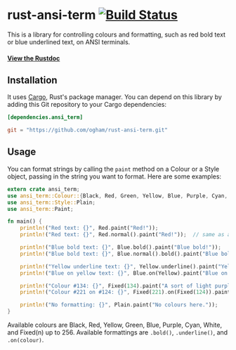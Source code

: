 # rust-ansi-term [![Build Status](https://travis-ci.org/ogham/rust-ansi-term.svg?branch=master)](https://travis-ci.org/ogham/rust-ansi-term)

This is a library for controlling colours and formatting, such as red
bold text or blue underlined text, on ANSI terminals.

#### [View the Rustdoc](http://www.rust-ci.org/ogham/rust-ansi-term/doc/ansi_term/)


## Installation

It uses [Cargo](http://crates.io/), Rust's package manager. You can
depend on this library by adding this Git repository to your Cargo
dependencies:

```toml
[dependencies.ansi_term]

git = "https://github.com/ogham/rust-ansi-term.git"
```


## Usage

You can format strings by calling the `paint` method on a Colour or a
Style object, passing in the string you want to format. Here are some
examples:

```rust
extern crate ansi_term;
use ansi_term::Colour::{Black, Red, Green, Yellow, Blue, Purple, Cyan, Fixed};
use ansi_term::Style::Plain;
use ansi_term::Paint;
```

```Rust
fn main() {
    println!("Red text: {}", Red.paint("Red!"));
    println!("Red text: {}", Red.normal().paint("Red!"));  // same as above

    println!("Blue bold text: {}", Blue.bold().paint("Blue bold!"));
    println!("Blue bold text: {}", Blue.normal().bold().paint("Blue bold!"));  // same as above

    println!("Yellow underline text: {}", Yellow.underline().paint("Yellow underline!"));
    println!("Blue on yellow text: {}", Blue.on(Yellow).paint("Blue on yellow!"));

    println!("Colour #134: {}", Fixed(134).paint("A sort of light purple."));
    println!("Colour #221 on #124: {}", Fixed(221).on(Fixed(124)).paint("Mustard in the ketchup."));

    println!("No formatting: {}", Plain.paint("No colours here."));
}
```

Available colours are Black, Red, Yellow, Green, Blue, Purple, Cyan, White, and Fixed(n) up to 256. Available formattings are `.bold()`, `.underline()`, and `.on(colour)`.

